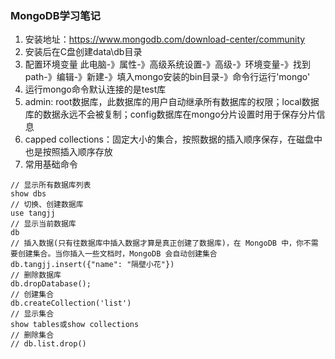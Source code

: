 ### MongoDB学习笔记

1. 安装地址：https://www.mongodb.com/download-center/community
2. 安装后在C盘创建data\db目录
3. 配置环境变量
  此电脑-》属性-》高级系统设置-》高级-》环境变量-》找到path-》编辑-》新建-》填入mongo安装的bin目录-》命令行运行'mongo'
4. 运行mongo命令默认连接的是test库
5. admin: root数据库，此数据库的用户自动继承所有数据库的权限；local数据库的数据永远不会被复制；config数据库在mongo分片设置时用于保存分片信息
6. capped collections：固定大小的集合，按照数据的插入顺序保存，在磁盘中也是按照插入顺序存放
7. 常用基础命令
  ```
  // 显示所有数据库列表
  show dbs
  // 切换、创建数据库
  use tangjj
  // 显示当前数据库
  db
  // 插入数据(只有往数据库中插入数据才算是真正创建了数据库)，在 MongoDB 中，你不需要创建集合。当你插入一些文档时，MongoDB 会自动创建集合
  db.tangjj.insert({"name": "隔壁小花"})
  // 删除数据库
  db.dropDatabase();
  // 创建集合
  db.createCollection('list')
  // 显示集合
  show tables或show collections
  // 删除集合
  // db.list.drop()
  
  ```

